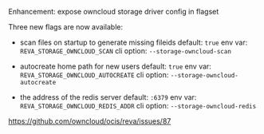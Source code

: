 Enhancement: expose owncloud storage driver config in flagset

Three new flags are now available:

- scan files on startup to generate missing fileids
  default: `true`
  env var: `REVA_STORAGE_OWNCLOUD_SCAN`
  cli option: `--storage-owncloud-scan`

- autocreate home path for new users
  default: `true`
  env var: `REVA_STORAGE_OWNCLOUD_AUTOCREATE`
  cli option: `--storage-owncloud-autocreate`

- the address of the redis server
  default: `:6379`
  env var: `REVA_STORAGE_OWNCLOUD_REDIS_ADDR`
  cli option: `--storage-owncloud-redis`

https://github.com/owncloud/ocis/reva/issues/87
